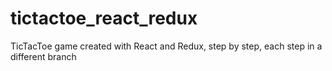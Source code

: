 # tictactoe_react_redux
TicTacToe game created with React and Redux, step by step, each step in a different branch
